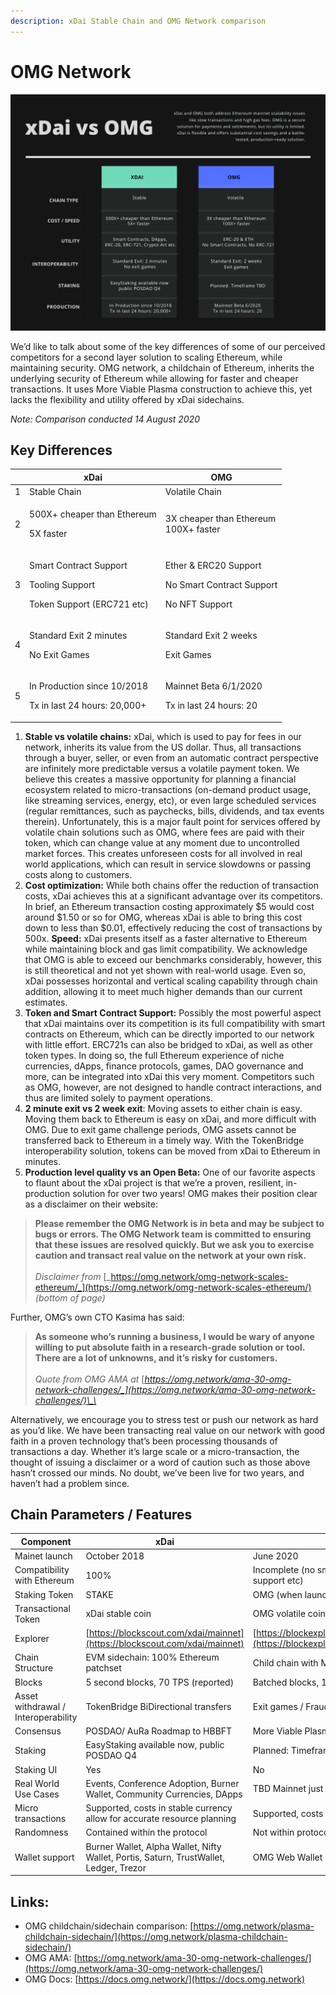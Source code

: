 ```yaml
---
description: xDai Stable Chain and OMG Network comparison
---
```


# OMG Network

![](<../../../.gitbook/assets/Green and Black Corporate Comparison Chart.png>)

We’d like to talk about some of the key differences of some of our perceived competitors for a second layer solution to scaling Ethereum, while maintaining security. OMG network, a childchain of Ethereum, inherits the underlying security of Ethereum while allowing for faster and cheaper transactions. It uses More Viable Plasma construction to achieve this, yet lacks the flexibility and utility offered by xDai sidechains.

_Note: Comparison conducted 14 August 2020_

## Key Differences

|   | xDai                                                                                 | OMG                                                                                    |
| - | ------------------------------------------------------------------------------------ | -------------------------------------------------------------------------------------- |
| 1 | Stable Chain                                                                         | Volatile Chain                                                                         |
| 2 | <p>500X+ cheaper than Ethereum</p><p>5X faster</p>                                   | <p>3X cheaper than Ethereum<br>100X+ faster</p>                                        |
| 3 | <p>Smart Contract Support</p><p>Tooling Support</p><p>Token Support (ERC721 etc)</p> | <p>Ether &#x26; ERC20 Support</p><p>No Smart Contract Support</p><p>No NFT Support</p> |
| 4 | <p>Standard Exit 2 minutes</p><p>No Exit Games</p>                                   | <p>Standard Exit 2 weeks</p><p>Exit Games</p>                                          |
| 5 | <p>In Production since 10/2018</p><p>Tx in last 24 hours: 20,000+</p>                | <p>Mainnet Beta 6/1/2020</p><p>Tx in last 24 hours: 20</p>                             |

1. **Stable vs volatile chains:** xDai, which is used to pay for fees in our network, inherits its value from the US dollar. Thus, all transactions through a buyer, seller, or even from an automatic contract perspective are infinitely more predictable versus a volatile payment token. We believe this creates a massive opportunity for planning a financial ecosystem related to micro-transactions (on-demand product usage, like streaming services, energy, etc), or even large scheduled services (regular remittances, such as paychecks, bills, dividends, and tax events therein).   Unfortunately, this is a major fault point for services offered by volatile chain solutions such as OMG, where fees are paid with their token, which can change value at any moment due to uncontrolled market forces. This creates unforeseen costs for all involved in real world applications, which can result in service slowdowns or passing costs along to customers.&#x20;
2. **Cost optimization:** While both chains offer the reduction of transaction costs, xDai achieves this at a significant advantage over its competitors. In brief, an Ethereum transaction costing approximately $5 would cost around $1.50 or so for OMG, whereas xDai is able to bring this cost down to less than $0.01, effectively reducing the cost of transactions by 500x.  **Speed:** xDai presents itself as a faster alternative to Ethereum while maintaining block and gas limit compatibility. We acknowledge that OMG is able to exceed our benchmarks considerably, however, this is still theoretical and not yet shown with real-world usage. Even so, xDai possesses horizontal and vertical scaling capability through chain addition, allowing it to meet much higher demands than our current estimates.&#x20;
3. **Token and Smart Contract Support:** Possibly the most powerful aspect that xDai maintains over its competition is its full compatibility with smart contracts on Ethereum, which can be directly imported to our network with little effort. ERC721s can also be bridged to xDai, as well as other token types. In doing so, the full Ethereum experience of niche currencies, dApps, finance protocols, games, DAO governance and more, can be integrated into xDai this very moment. Competitors such as OMG, however, are not designed to handle contract interactions, and thus are limited solely to payment operations.&#x20;
4. **2 minute exit vs 2 week exit**: Moving assets to either chain is easy. Moving them back to Ethereum is easy on xDai, and more difficult with OMG. Due to exit game challenge periods, OMG assets cannot be transferred back to Ethereum in a timely way. With the TokenBridge interoperability solution, tokens can be moved from xDai to Ethereum in minutes.&#x20;
5. **Production level quality vs an Open Beta:** One of our favorite aspects to flaunt about the xDai project is that we’re a proven, resilient, in-production solution for over two years! OMG makes their position clear as a disclaimer on their website: &#x20;

> **Please remember the OMG Network is in beta and may be subject to bugs or errors. The OMG Network team is committed to ensuring that these issues are resolved quickly. But we ask you to exercise caution and transact real value on the network at your own risk.**\
> \
> _Disclaimer from_ [_https://omg.network/omg-network-scales-ethereum/_](https://omg.network/omg-network-scales-ethereum/) _(bottom of page)_

Further, OMG’s own CTO Kasima has said:

> **As someone who’s running a business, I would be wary of anyone willing to put absolute faith in a research-grade solution or tool. There are a lot of unknowns, and it’s risky for customers.**\
> \
> _Quote from OMG AMA at_ [_https://omg.network/ama-30-omg-network-challenges/_](https://omg.network/ama-30-omg-network-challenges/)\_\_

Alternatively, we encourage you to stress test or push our network as hard as you’d like. We have been transacting real value on our network with good faith in a proven technology that’s been processing thousands of transactions a day. Whether it’s large scale or a micro-transaction, the thought of issuing a disclaimer or a word of caution such as those above hasn’t crossed our minds. No doubt, we’ve been live for two years, and haven’t had a problem since.

## Chain Parameters / Features

| Component                           | xDai                                                                                   | OMG                                                                                           |
| ----------------------------------- | -------------------------------------------------------------------------------------- | --------------------------------------------------------------------------------------------- |
| Mainet launch                       | October 2018                                                                           | June 2020                                                                                     |
| Compatibility with Ethereum         | 100%                                                                                   | Incomplete (no smart contract support, NFT support etc)                                       |
| Staking Token                       | STAKE                                                                                  | OMG (when launched)                                                                           |
| Transactional Token                 | xDai stable coin                                                                       | OMG volatile coin                                                                             |
| Explorer                            | [https://blockscout.com/xdai/mainnet](https://blockscout.com/xdai/mainnet)             | [https://blockexplorer.mainnet.v1.omg.network/](https://blockexplorer.mainnet.v1.omg.network) |
| Chain Structure                     | EVM sidechain: 100% Ethereum patchset                                                  | Child chain with More Viable Plasma                                                           |
| Blocks                              | 5 second blocks, 70 TPS (reported)                                                     | Batched blocks, 1000+ TPS (reported)                                                          |
| Asset withdrawal / Interoperability | TokenBridge BiDirectional transfers                                                    | Exit games / Fraud Proofs                                                                     |
| Consensus                           | POSDAO/ AuRa  Roadmap to HBBFT                                                         | More Viable Plasma / AuRa                                                                     |
| Staking                             | EasyStaking available now, public POSDAO Q4                                            | Planned: Timeframe TBD                                                                        |
| Staking UI                          | Yes                                                                                    | No                                                                                            |
| Real World Use Cases                | Events, Conference Adoption, Burner Wallet, Community Currencies, DApps                | TBD Mainnet just launched  Tether Integration                                                 |
| Micro transactions                  | Supported, costs in stable currency allow for accurate resource planning               | Supported, costs 1/3 of Ethereum                                                              |
| Randomness                          | Contained within the protocol                                                          | Not within protocol                                                                           |
| Wallet support                      | Burner Wallet, Alpha Wallet, Nifty Wallet, Portis, Saturn, TrustWallet, Ledger, Trezor | OMG Web Wallet                                                                                |

## Links:

* OMG childchain/sidechain comparison: [https://omg.network/plasma-childchain-sidechain/](https://omg.network/plasma-childchain-sidechain/)
* OMG AMA: [https://omg.network/ama-30-omg-network-challenges/](https://omg.network/ama-30-omg-network-challenges/)
* OMG Docs: [https://docs.omg.network/](https://docs.omg.network)
